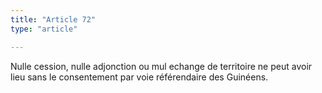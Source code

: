 ```yaml
---
title: "Article 72"
type: "article"

---
```




Nulle cession, nulle adjonction ou mul echange de territoire ne peut avoir lieu sans le consentement par voie référendaire des Guinéens.
